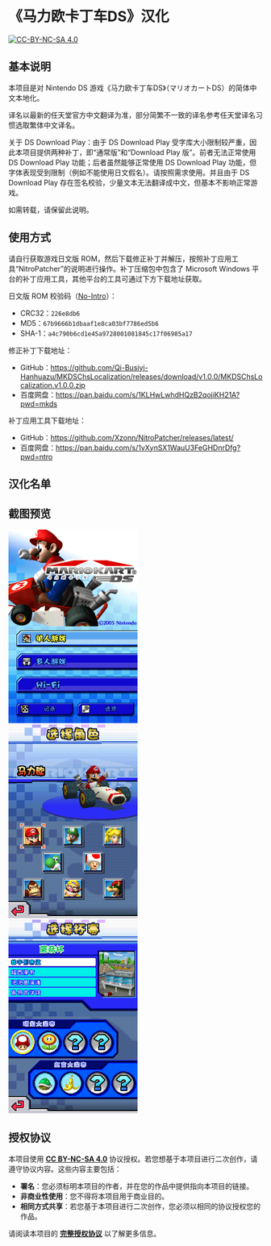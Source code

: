 # 《马力欧卡丁车DS》汉化

[![CC-BY-NC-SA 4.0](https://mirrors.creativecommons.org/presskit/buttons/88x31/svg/by-nc-sa.svg)](https://creativecommons.org/licenses/by-nc-sa/4.0/legalcode)

## 基本说明

本项目是对 Nintendo DS 游戏《马力欧卡丁车DS》（<span lang="ja">マリオカートDS</span>）的简体中文本地化。

译名以最新的任天堂官方中文翻译为准，部分简繁不一致的译名参考任天堂译名习惯选取繁体中文译名。

关于 DS Download Play：由于 DS Download Play 受字库大小限制较严重，因此本项目提供两种补丁，即“通常版”和“Download Play 版”。前者无法正常使用 DS Download Play 功能；后者虽然能够正常使用 DS Download Play 功能，但字体表现受到限制（例如不能使用日文假名）。请按照需求使用。并且由于 DS Download Play 存在签名校验，少量文本无法翻译成中文，但基本不影响正常游戏。

如需转载，请保留此说明。

## 使用方式

请自行获取游戏日文版 ROM，然后下载修正补丁并解压，按照补丁应用工具“NitroPatcher”的说明进行操作。补丁压缩包中包含了 Microsoft Windows 平台的补丁应用工具，其他平台的工具可通过下方下载地址获取。

日文版 ROM 校验码（[No-Intro](https://datomatic.no-intro.org/index.php?page=show_record&s=28&n=0228)）：

- CRC32：`226e8db6`
- MD5：`67b9666b1dbaaf1e8ca03bf7786ed5b6`
- SHA-1：`a4c790b6cd1e45a9728001081845c17f06985a17`

修正补丁下载地址：

- GitHub：<https://github.com/Qi-Busiyi-Hanhuazu/MKDSChsLocalization/releases/download/v1.0.0/MKDSChsLocalization.v1.0.0.zip>
- 百度网盘：<https://pan.baidu.com/s/1KLHwLwhdHQzB2qojiKH21A?pwd=mkds>

补丁应用工具下载地址：

- GitHub：<https://github.com/Xzonn/NitroPatcher/releases/latest/>
- 百度网盘：<https://pan.baidu.com/s/1vXynSX1WauU3FeGHDnrDfg?pwd=ntro>

## 汉化名单

## 截图预览
![截图](assets/images/screenshot-01.png) ![截图](assets/images/screenshot-02.png) ![截图](assets/images/screenshot-03.png)

## 授权协议

本项目使用 **[CC BY-NC-SA 4.0](https://creativecommons.org/licenses/by-nc-sa/4.0/legalcode)** 协议授权。若您想基于本项目进行二次创作，请遵守协议内容。这些内容主要包括：

- **署名**：您必须标明本项目的作者，并在您的作品中提供指向本项目的链接。
- **非商业性使用**：您不得将本项目用于商业目的。
- **相同方式共享**：若您基于本项目进行二次创作，您必须以相同的协议授权您的作品。

请阅读本项目的 **[完整授权协议](LICENSE.txt)** 以了解更多信息。
